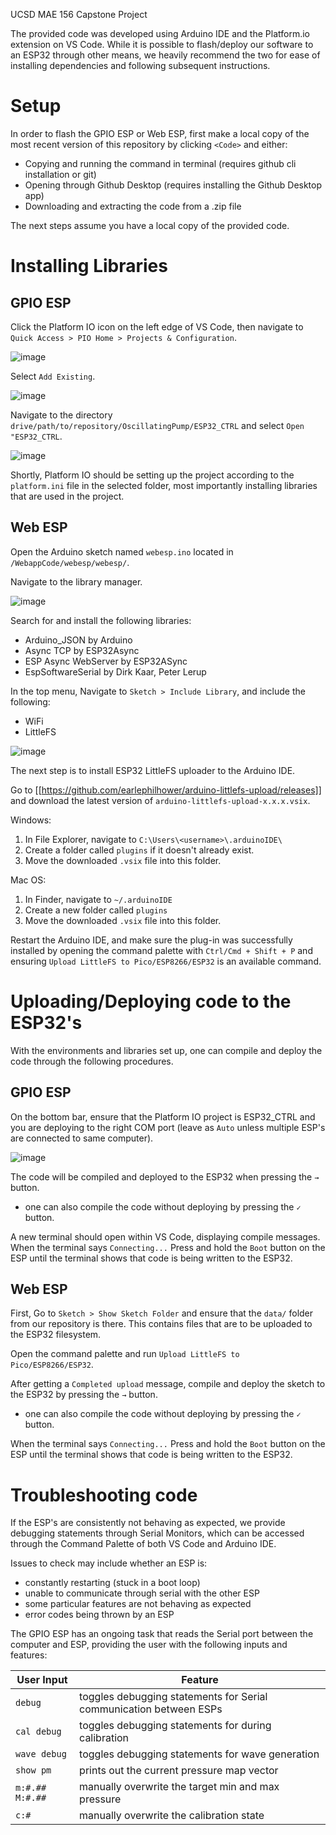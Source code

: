 UCSD MAE 156 Capstone Project

The provided code was developed using Arduino IDE and the Platform.io extension on VS Code.
While it is possible to flash/deploy our software to an ESP32 through other means, we heavily recommend the two for ease of installing dependencies and following subsequent instructions.

# Setup
In order to flash the GPIO ESP or Web ESP, first make a local copy of the most recent version of this repository by clicking `<Code>` and either:

 - Copying and running the command in terminal (requires github cli installation or git)
 - Opening through Github Desktop (requires installing the Github Desktop app)
 - Downloading and extracting the code from a .zip file

The next steps assume you have a local copy of the provided code.

# Installing Libraries

## GPIO ESP

Click the Platform IO icon on the left edge of VS Code, then navigate to `Quick Access > PIO Home > Projects & Configuration`.

![image](https://github.com/user-attachments/assets/866cb615-2042-4cda-ac27-e3dfc7ca1644)

Select `Add Existing`.

![image](https://github.com/user-attachments/assets/4e44e633-8489-4eae-9c97-9edeb3221ab2)

Navigate to the directory `drive/path/to/repository/OscillatingPump/ESP32_CTRL` and select `Open "ESP32_CTRL`.

![image](https://github.com/user-attachments/assets/e20c40d3-a5b7-4fa2-be15-65cb3920270f)

Shortly, Platform IO should be setting up the project according to the `platform.ini` file in the selected folder, most importantly installing libraries that are used in the project.

## Web ESP

Open the Arduino sketch named `webesp.ino` located in `/WebappCode/webesp/webesp/`.

Navigate to the library manager.

![image](https://github.com/user-attachments/assets/e63eb2b8-ef66-48fd-8fc9-b952e9c8ebfb)

Search for and install the following libraries:
 - Arduino_JSON by Arduino
 - Async TCP by ESP32Async
 - ESP Async WebServer by ESP32ASync
 - EspSoftwareSerial by Dirk Kaar, Peter Lerup

In the top menu, Navigate to `Sketch > Include Library`, and include the following:
 - WiFi
 - LittleFS

![image](https://github.com/user-attachments/assets/48c6c2f4-89c3-4810-a910-0f3b61e1e3e2)

The next step is to install ESP32 LittleFS uploader to the Arduino IDE.

Go to [[https://github.com/earlephilhower/arduino-littlefs-upload/releases]] and download the latest version of `arduino-littlefs-upload-x.x.x.vsix`.

Windows: 
1. In File Explorer, navigate to `C:\Users\<username>\.arduinoIDE\`
2. Create a folder called `plugins` if it doesn't already exist.
3. Move the downloaded `.vsix` file into this folder.

Mac OS: 
1. In Finder, navigate to `~/.arduinoIDE`
2. Create a new folder called `plugins`
3. Move the downloaded `.vsix` file into this folder.

Restart the Arduino IDE, and make sure the plug-in was successfully installed by opening the command palette with `Ctrl/Cmd + Shift + P` and ensuring `Upload LittleFS to Pico/ESP8266/ESP32` is an available command.

# Uploading/Deploying code to the ESP32's

With the environments and libraries set up, one can compile and deploy the code through the following procedures.

## GPIO ESP

On the bottom bar, ensure that the Platform IO project is ESP32_CTRL and you are deploying to the right COM port (leave as `Auto` unless multiple ESP's are connected to same computer).

![image](https://github.com/user-attachments/assets/f1948b3a-c561-4254-bbf7-d5509642d9c6)

The code will be compiled and deployed to the ESP32 when pressing the `→` button.
 - one can also compile the code without deploying by pressing the `✓` button.

A new terminal should open within VS Code, displaying compile messages. When the terminal says `Connecting...`
Press and hold the `Boot` button on the ESP until the terminal shows that code is being written to the ESP32.

## Web ESP
First, Go to `Sketch > Show Sketch Folder` and ensure that the `data/` folder from our repository is there. This contains files that are to be uploaded to the ESP32 filesystem.

Open the command palette and run `Upload LittleFS to Pico/ESP8266/ESP32`.

After getting a `Completed upload` message, compile and deploy the sketch to the ESP32 by pressing the `→` button.
 - one can also compile the code without deploying by pressing the `✓` button.

When the terminal says `Connecting...`
Press and hold the `Boot` button on the ESP until the terminal shows that code is being written to the ESP32.

# Troubleshooting code
If the ESP's are consistently not behaving as expected, we provide debugging statements through Serial Monitors, which can be accessed through the Command Palette of both VS Code and Arduino IDE.

Issues to check may include whether an ESP is:
 - constantly restarting (stuck in a boot loop)
 - unable to communicate through serial with the other ESP
 - some particular features are not behaving as expected
 - error codes being thrown by an ESP

The GPIO ESP has an ongoing task that reads the Serial port between the computer and ESP, providing the user with the following inputs and features:

| User Input      | Feature                                                            |
| --------------- | ------------------------------------------------------------------ |
| `debug`         | toggles debugging statements for Serial communication between ESPs |
| `cal debug`     | toggles debugging statements for during calibration                |
| `wave debug`    | toggles debugging statements for wave generation                   |
| `show pm`       | prints out the current pressure map vector                         |
| `m:#.## M:#.##` | manually overwrite the target min and max pressure                 |
| `c:#`           | manually overwrite the calibration state                           |
